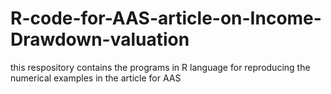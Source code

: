 # R-code-for-AAS-article-on-Income-Drawdown-valuation
this respository contains the programs in R language for reproducing the numerical examples in the article for AAS
